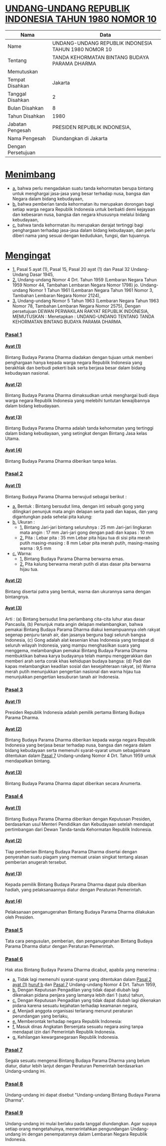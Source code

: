 # [UNDANG-UNDANG REPUBLIK INDONESIA TAHUN 1980 NOMOR 10](http://example.org/legal/peraturan/uu/1980/10)

| Nama | Data |
| ------ | ----- |
|Name|UNDANG-UNDANG REPUBLIK INDONESIA TAHUN 1980 NOMOR 10|
|Tentang| TANDA KEHORMATAN BINTANG BUDAYA PARAMA DHARMA|
|Memutuskan||
|Tempat Disahkan|Jakarta|
|Tanggal Disahkan|2|
|Bulan Disahkan|8|
|Tahun Disahkan|1980|
|Jabatan Pengesah|PRESIDEN REPUBLIK INDONESIA,|
|Nama Pengesah|Diundangkan di Jakarta|
|Dengan Persetujuan||
# [Menimbang](http://example.org/legal/peraturan/uu/1980/10/menimbang)

* [a.](http://example.org/legal/peraturan/uu/1980/10/menimbang/huruf/a) bahwa perlu mengadakan suatu tanda kehormatan berupa bintang untuk menghargai jasa-jasa yang besar terhadap nusa, bangsa dan Negara dalam bidang kebudayaan,
* [b.](http://example.org/legal/peraturan/uu/1980/10/menimbang/huruf/b) bahwa pemberian tanda kehormatan itu merupakan dorongan bagi setiap warga negara Republik Indonesia untuk berbakti demi kejayaan dan kebesaran nusa, bangsa dan negara khususnya melalui bidang kebudayaan,
* [c.](http://example.org/legal/peraturan/uu/1980/10/menimbang/huruf/c) bahwa tanda kehormatan itu merupakan derajat tertinggi bagi penghargaan terhadap jasa-jasa dalam bidang kebudayaan, dan perlu diberi nama yang sesuai dengan kedudukan, fungsi, dan tujuannya.
# [Mengingat](http://example.org/legal/peraturan/uu/1980/10/mengingat)

* [1.](http://example.org/legal/peraturan/uu/1980/10/mengingat/huruf/0001) Pasal 5 ayat (1), Pasal 15, Pasal 20 ayat (1) dan Pasal 32 Undang- Undang Dasar 1945,
* [2.](http://example.org/legal/peraturan/uu/1980/10/mengingat/huruf/0002) Undang-undang Nomor 4 Drt. Tahun 1959 (Lembaran Negara Tahun 1959 Nomor 44, Tambahan Lembaran Negara Nomor 1798) jo. Undang-undang Nomor 1 Tahun 1961 (Lembaran Negara Tahun 1961 Nomor 3, Tambahan Lembaran Negara Nomor 2124),
* [3.](http://example.org/legal/peraturan/uu/1980/10/mengingat/huruf/0003) Undang-undang Nomor 5 Tahun 1963 (Lembaran Negara Tahun 1963 Nomor 78, Tambahan Lembaran Negara Nomor 2575), Dengan persetujuan DEWAN PERWAKILAN RAKYAT REPUBLIK INDONESIA, MEMUTUSKAN : Menetapkan : UNDANG-UNDANG TENTANG TANDA KEHORMATAN BINTANG BUDAYA PARAMA DHARMA.

### [Pasal 1](http://example.org/legal/peraturan/uu/1980/10/pasal/0001)

#### [Ayat (1)](http://example.org/legal/peraturan/uu/1980/10/pasal/0001/versi/19800802/ayat/0001)
Bintang Budaya Parama Dharma diadakan dengan tujuan untuk memberi penghargaan hanya kepada warga negara Republik Indonesia yang berakhlak dan berbudi pekerti baik serta berjasa besar dalam bidang kebudayaan nasional.

#### [Ayat (2)](http://example.org/legal/peraturan/uu/1980/10/pasal/0001/versi/19800802/ayat/0002)
Bintang Budaya Parama Dharma dimaksudkan untuk menghargai budi daya warga negara Republik Indonesia yang melebihi tuntutan kewajibannya dalam bidang kebudayaan.

#### [Ayat (3)](http://example.org/legal/peraturan/uu/1980/10/pasal/0001/versi/19800802/ayat/0003)
Bintang Budaya Parama Dharma adalah tanda kehormatan yang tertinggi dalam bidang kebudayaan, yang setingkat dengan Bintang Jasa kelas Utama.

#### [Ayat (4)](http://example.org/legal/peraturan/uu/1980/10/pasal/0001/versi/19800802/ayat/0004)
Bintang Budaya Parama Dharma diberikan tanpa kelas.


### [Pasal 2](http://example.org/legal/peraturan/uu/1980/10/pasal/0002)

#### [Ayat (1)](http://example.org/legal/peraturan/uu/1980/10/pasal/0002/versi/19800802/ayat/0001)
Bintang Budaya Parama Dharma berwujud sebagai berikut :
* [a.](http://example.org/legal/peraturan/uu/1980/10/pasal/0002/versi/19800802/ayat/0001/huruf/a) Bentuk : Bintang bersudut lima, dengan inti sebuah gong yang dilingkari penunjuk mata angin delapan serta padi dan kapas, dan yang digantungkan pada sehelai pita kalung:
* [b.](http://example.org/legal/peraturan/uu/1980/10/pasal/0002/versi/19800802/ayat/0001/huruf/b) Ukuran :
    * [1.](http://example.org/legal/peraturan/uu/1980/10/pasal/0002/versi/19800802/ayat/0001/huruf/b/huruf/0001) Bintang Jari-jari bintang seluruhnya : 25 mm Jari-jari lingkaran mata angin : 17 mm Jari-jari gong dengan padi dan kapas : 10 mm
    * [2.](http://example.org/legal/peraturan/uu/1980/10/pasal/0002/versi/19800802/ayat/0001/huruf/b/huruf/0002) Pita : Lebar pita : 35 mm Lebar pita hijau tua di sisi pita merah putih masing-masing : 8 mm Lebar pita merah putih, masing-masing warna : 9,5 mm
* [c.](http://example.org/legal/peraturan/uu/1980/10/pasal/0002/versi/19800802/ayat/0001/huruf/c) Warna:
    * [1.](http://example.org/legal/peraturan/uu/1980/10/pasal/0002/versi/19800802/ayat/0001/huruf/c/huruf/0001) Bintang Budaya Parama Dharma berwarna emas.
    * [2.](http://example.org/legal/peraturan/uu/1980/10/pasal/0002/versi/19800802/ayat/0001/huruf/c/huruf/0002) Pita kalung berwarna merah putih di atas dasar pita berwarna hijau tua.

#### [Ayat (2)](http://example.org/legal/peraturan/uu/1980/10/pasal/0002/versi/19800802/ayat/0002)
Bintang disertai patra yang bentuk, warna dan ukurannya sama dengan bintangnya.

#### [Ayat (3)](http://example.org/legal/peraturan/uu/1980/10/pasal/0002/versi/19800802/ayat/0003)
Arti : (a) Bintang bersudut lima perlambang cita-cita luhur atas dasar Pancasila, (b) Penunjuk mata angin delapan melambangkan, bahwa pemakai Bintang Budaya Parama Dharma diakui kemampuannya oleh rakyat segenap penjuru tanah air, dan jasanya berguna bagi seluruh bangsa Indonesia, (c) Gong adalah alat kesenian khas Indonesia yang terdapat di seluruh wilayah Indonesia, yang mampu menghasilkan suara yang menggema, melambangkan pemakai Bintang Budaya Parama Dharma membuktikan bahwa karya budayanya telah mampu menggerakkan dan memberi arah serta corak khas kehidupan budaya bangsa: (d) Padi dan kapas melambangkan keadilan sosial dan kesejahteraan rakyat, (e) Warna merah putih menunjukkan pengertian nasional dan warna hijau tua menunjukkan pengertian kesuburan tanah air Indonesia.


### [Pasal 3](http://example.org/legal/peraturan/uu/1980/10/pasal/0003)

#### [Ayat (1)](http://example.org/legal/peraturan/uu/1980/10/pasal/0003/versi/19800802/ayat/0001)
Presiden Republik Indonesia adalah pemilik pertama Bintang Budaya Parama Dharma.

#### [Ayat (2)](http://example.org/legal/peraturan/uu/1980/10/pasal/0003/versi/19800802/ayat/0002)
Bintang Budaya Parama Dharma diberikan kepada warga negara Republik Indonesia yang berjasa besar terhadap nusa, bangsa dan negara dalam bidang kebudayaan serta memenuhi syarat-syarat umum sebagaimana ditentukan dalam [Pasal 7](http://example.org/legal/peraturan/uu/1980/10/pasal/0007) Undang-undang Nomor 4 Drt. Tahun 1959 untuk mendapatkan bintang.

#### [Ayat (3)](http://example.org/legal/peraturan/uu/1980/10/pasal/0003/versi/19800802/ayat/0003)
Bintang Budaya Parama Dharma dapat diberikan secara Anumerta.


### [Pasal 4](http://example.org/legal/peraturan/uu/1980/10/pasal/0004)

#### [Ayat (1)](http://example.org/legal/peraturan/uu/1980/10/pasal/0004/versi/19800802/ayat/0001)
Bintang Budaya Parama Dharma diberikan dengan Keputusan Presiden, berdasarkan usul Menteri Pendidikan dan Kebudayaan setelah mendapat pertimbangan dari Dewan Tanda-tanda Kehormatan Republik Indonesia.

#### [Ayat (2)](http://example.org/legal/peraturan/uu/1980/10/pasal/0004/versi/19800802/ayat/0002)
Tiap pemberian Bintang Budaya Parama Dharma disertai dengan penyerahan suatu piagam yang memuat uraian singkat tentang alasan pemberian anugerah tersebut.

#### [Ayat (3)](http://example.org/legal/peraturan/uu/1980/10/pasal/0004/versi/19800802/ayat/0003)
Kepada pemilik Bintang Budaya Parama Dharma dapat pula diberikan hadiah, yang pelaksanaannya diatur dengan Peraturan Pemerintah.

#### [Ayat (4)](http://example.org/legal/peraturan/uu/1980/10/pasal/0004/versi/19800802/ayat/0004)
Pelaksanaan penganugerahan Bintang Budaya Parama Dharma dilakukan oleh Presiden.


### [Pasal 5](http://example.org/legal/peraturan/uu/1980/10/pasal/0005)
Tata cara pengusulan, pemberian, dan penganugerahan Bintang Budaya Parama Dharma diatur dengan Peraturan Pemerintah.


### [Pasal 6](http://example.org/legal/peraturan/uu/1980/10/pasal/0006)
Hak atas Bintang Budaya Parama Dharma dicabut, apabila yang menerima :
* [a.](http://example.org/legal/peraturan/uu/1980/10/pasal/0006/versi/19800802/huruf/a) Tidak lagi memenuhi syarat-syarat yang ditentukan dalam [Pasal 2 ayat (1)](http://example.org/legal/peraturan/uu/1980/10/pasal/0006/versi/19800802/ayat/0001) [huruf b](http://example.org/legal/peraturan/uu/1980/10/pasal/0006/versi/19800802/huruf/b) dan [Pasal 7](http://example.org/legal/peraturan/uu/1980/10/pasal/0007) Undang-undang Nomor 4 Drt. Tahun 1959,
* [b.](http://example.org/legal/peraturan/uu/1980/10/pasal/0006/versi/19800802/huruf/b) Dengan Keputusan Pengadilan yang tidak dapat diubah lagi dikenakan pidana penjara yang lamanya lebih dari 1 (satu) tahun,
* [c.](http://example.org/legal/peraturan/uu/1980/10/pasal/0006/versi/19800802/huruf/c) Dengan Keputusan Pengadilan yang tidak dapat diubah lagi dikenakan pidana karena sesuatu kejahatan terhadap keamanan negara,
* [d.](http://example.org/legal/peraturan/uu/1980/10/pasal/0006/versi/19800802/huruf/d) Menjadi anggota organisasi terlarang menurut peraturan perundangan yang berlaku,
* [e.](http://example.org/legal/peraturan/uu/1980/10/pasal/0006/versi/19800802/huruf/e) Memberontak terhadap negara Republik Indonesia:
* [f.](http://example.org/legal/peraturan/uu/1980/10/pasal/0006/versi/19800802/huruf/f) Masuk dinas Angkatan Bersenjata sesuatu negara asing tanpa mendapat izin dari Pemerintah Republik Indonesia.
* [g.](http://example.org/legal/peraturan/uu/1980/10/pasal/0006/versi/19800802/huruf/g) Kehilangan kewarganegaraan Republik Indonesia.


### [Pasal 7](http://example.org/legal/peraturan/uu/1980/10/pasal/0007)
Segala sesuatu mengenai Bintang Budaya Parama Dharma yang belum diatur, diatur lebih lanjut dengan Peraturan Pemerintah berdasarkan Undang-undang ini.


### [Pasal 8](http://example.org/legal/peraturan/uu/1980/10/pasal/0008)
Undang-undang ini dapat disebut "Undang-undang Bintang Budaya Parama Dharma".


### [Pasal 9](http://example.org/legal/peraturan/uu/1980/10/pasal/0009)
Undang-undang ini mulai berlaku pada tanggal diundangkan. Agar supaya setiap orang mengetahuinya, memerintahkan pengundangan Undang- undang ini dengan penempatannya dalam Lembaran Negara Republik Indonesia.
